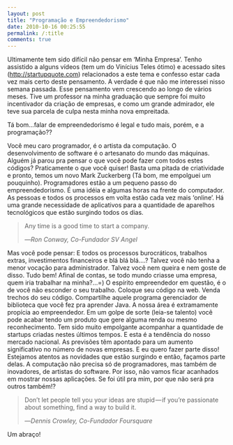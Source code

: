 ```yaml
---
layout: post
title: "Programação e Empreendedorismo"
date: 2010-10-16 00:25:55
permalink: /:title
comments: true
---
```


Ultimamente tem sido difícil não pensar em ‘Minha Empresa’. Tenho assistido a alguns vídeos (tem um do Vinícius Teles ótimo) e acessado sites (http://startupquote.com) relacionados a este tema e confesso estar cada vez mais certo deste pensamento. A verdade é que não me interessei nisso semana passada. Esse pensamento vem crescendo ao longo de vários meses. Tive um professor na minha graduação que sempre foi muito incentivador da criação de empresas, e como um grande admirador, ele teve sua parcela de culpa nesta minha nova empreitada.

Tá bom…falar de empreendedorismo é legal e tudo mais, porém, e a programação??

Você meu caro programador, é o artista da computação. O desenvolvimento de software é o artesanato do mundo das máquinas. Alguém já parou pra pensar o que você pode fazer com todos estes códigos? Praticamente o que você quiser! Basta uma pitada de criatividade e pronto, temos um novo Mark Zuckerberg (Tá bom, me empolguei um pouquinho). Programadores estão a um pequeno passo do empreendedorismo. É uma idéia e algumas horas na frente do computador. As pessoas e todos os processos em volta estão cada vez mais ‘online’. Há uma grande necessidade de aplicativos para a quantidade de aparelhos tecnológicos que estão surgindo todos os dias.

> Any time is a good time to start a company.
>
> &mdash;<cite>Ron Conway, Co-Fundador SV Angel</cite>

Mas você pode pensar: E todos os processos burocráticos, trabalhos extras, investimentos financeiros e blá blá blá….?
Talvez você não tenha a menor vocação para administrador. Talvez você nem queira e nem goste de disso. Tudo bem! Afinal de contas, se todo mundo criasse uma empresa, quem iria trabalhar na minha?…=)
O espírito empreendedor em questão, é o de você não esconder o seu trabalho. Coloque seu código na web. Venda trechos do seu código. Compartilhe aquele programa gerenciador de biblioteca que você fez pra aprender Java. A nossa área é extramamente propícia ao empreendedor. Em um golpe de sorte (leia-se talento) você pode acabar tendo um produto que gere alguma renda ou mesmo reconhecimento.
Tem sido muito empolgante acompanhar a quantidade de startups criadas nestes últimos tempos. E esta é a tendência do nosso mercado nacional. As previsões têm apontado para um aumento significativo no número de novas empresas. E eu quero fazer parte disso!
Estejamos atentos as novidades que estão surgindo e então, façamos parte delas. A computação não precisa só de programadores, mas também de inovadores, de artistas do software. Por isso, não vamos ficar acanhados em mostrar nossas aplicações. Se foi útil pra mim, por que não será pra outros também!?

> Don’t let people tell you your ideas are stupid — if you’re passionate about something, find a way to build it.
>
> &mdash;<cite>Dennis Crowley, Co-Fundador Foursquare</cite>

Um abraço!
